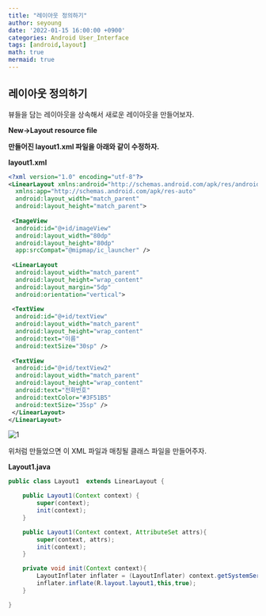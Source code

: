 ```yaml
---
title: "레이아웃 정의하기"
author: seyoung
date: '2022-01-15 16:00:00 +0900'
categories: Android User_Interface
tags: [android,layout]
math: true
mermaid: true
---
```


## 레이아웃 정의하기

뷰들을 담는 레이아웃을 상속해서 새로운 레이아웃을 만들어보자.

**New->Layout resource file**

 **만들어진 layout1.xml 파일을 아래와 같이 수정하자.**

**layout1.xml**

```xml
<?xml version="1.0" encoding="utf-8"?>  
<LinearLayout xmlns:android="http://schemas.android.com/apk/res/android"  
  xmlns:app="http://schemas.android.com/apk/res-auto"  
  android:layout_width="match_parent"  
  android:layout_height="match_parent">  
  
 <ImageView  
  android:id="@+id/imageView"  
  android:layout_width="80dp"  
  android:layout_height="80dp"  
  app:srcCompat="@mipmap/ic_launcher" />  
  
 <LinearLayout  
  android:layout_width="match_parent"  
  android:layout_height="wrap_content"  
  android:layout_margin="5dp"  
  android:orientation="vertical">  
  
 <TextView  
  android:id="@+id/textView"  
  android:layout_width="match_parent"  
  android:layout_height="wrap_content"  
  android:text="이름"  
  android:textSize="30sp" />  
  
 <TextView  
  android:id="@+id/textView2"  
  android:layout_width="match_parent"  
  android:layout_height="wrap_content"  
  android:text="전화번호"  
  android:textColor="#3F51B5"  
  android:textSize="35sp" />  
 </LinearLayout>  
</LinearLayout>
```

![1](https://user-images.githubusercontent.com/54762273/149612097-61d7083f-c9b3-4260-a0ee-8108c2abe8d0.PNG)


위처럼 만들었으면 이 XML 파일과 매칭될 클래스 파일을 만들어주자.

**Layout1.java**

```java
public class Layout1  extends LinearLayout {

    public Layout1(Context context) {
        super(context);
        init(context);
    }

    public Layout1(Context context, AttributeSet attrs){
        super(context, attrs);
        init(context);
    }

    private void init(Context context){
        LayoutInflater inflater = (LayoutInflater) context.getSystemService(Context.LAYOUT_INFLATER_SERVICE);
        inflater.inflate(R.layout.layout1,this,true);
    }

}
```

